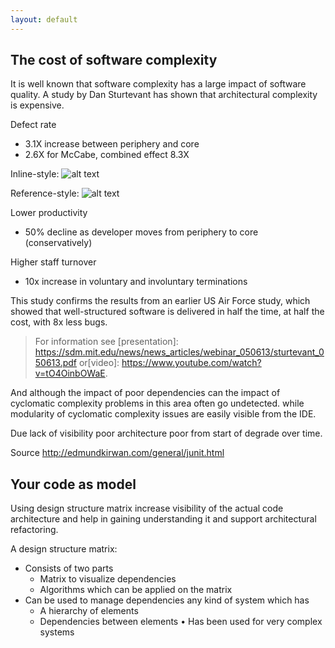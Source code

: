 ```yaml
---
layout: default
---
```


## The cost of software complexity

It is well known that software complexity has a large impact of software quality. 
A study by Dan Sturtevant has shown that architectural complexity is expensive.

Defect rate
- 3.1X increase between periphery and core
- 2.6X for McCabe, combined effect 8.3X

[metric]: https://dsmsuite.github.io/assets/img/CostOfComplexity.png "Impact of complexity on defect rate"

Inline-style: 
![alt text](https://dsmsuite.github.io/assets/img/CostOfComplexity.png "Logo Title Text 1")

Reference-style: 
![alt text][logo]

[logo]: https://dsmsuite.github.io/assets/img/CostOfComplexity.png "Logo Title Text 2"

Lower productivity 
- 50% decline as developer moves from periphery to core (conservatively) 

Higher staff turnover 
- 10x increase in voluntary and involuntary terminations

This study confirms the results from an earlier US Air Force study, which showed that well-structured software 
is delivered in half the time, at half the cost, with 8x less bugs. 

> For information see [presentation]: https://sdm.mit.edu/news/news_articles/webinar_050613/sturtevant_050613.pdf 
> or[video]: https://www.youtube.com/watch?v=tO4OinbOWaE.

And although the impact of poor dependencies can the impact of cyclomatic complexity problems in this area often go undetected.
while modularity of cyclomatic complexity issues are easily visible from the IDE.

Due lack of visibility poor architecture poor from start of degrade over time.

[nunit degrade]: https://dsmsuite.github.io/assets/img/nunit.gif

Source http://edmundkirwan.com/general/junit.html 

## Your code as model

Using design structure matrix increase visibility of the actual code architecture and help in 
gaining understanding it and support architectural refactoring.

A design structure matrix:

* Consists of two parts
	* Matrix to visualize dependencies 
	* Algorithms which can be applied on the matrix
* Can be used to manage dependencies any kind of system which has
	* A hierarchy of elements 
	* Dependencies between elements
• Has been used for very complex systems


